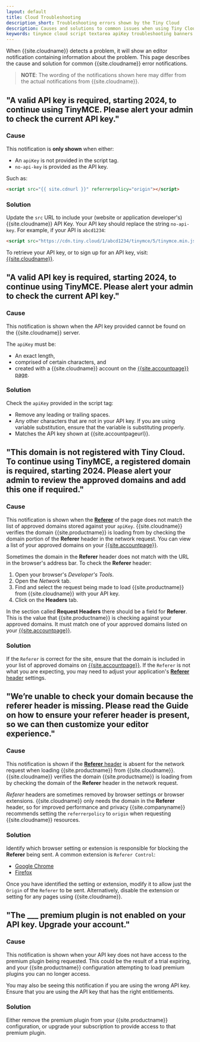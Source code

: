 ```yaml
---
layout: default
title: Cloud Troubleshooting
description_short: Troubleshooting errors shown by the Tiny Cloud
description: Causes and solutions to common issues when using Tiny Cloud
keywords: tinymce cloud script textarea apiKey troubleshooting banners domain referer
---
```


When {{site.cloudname}} detects a problem, it will show an editor notification containing information about the problem. This page describes the cause and solution for common {{site.cloudname}} error notifications.

> **NOTE**: The wording of the notifications shown here may differ from the actual notifications from {{site.cloudname}}.

## "A valid API key is required, starting 2024, to continue using TinyMCE. Please alert your admin to check the current API key."

### Cause

This notification is **only shown** when either:

- An `apiKey` is not provided in the script tag.
- `no-api-key` is provided as the API key.

Such as:

```html
<script src="{{ site.cdnurl }}" referrerpolicy="origin"></script>
```

### Solution

Update the `src` URL to include your (website or application developer's) {{site.cloudname}} API Key. Your API key should replace the string `no-api-key`. For example, if your API is `abcd1234`:

```html
<script src="https://cdn.tiny.cloud/1/abcd1234/tinymce/5/tinymce.min.js" referrerpolicy="origin"></script>
```

To retrieve your API key, or to sign up for an API key, visit: [{{site.cloudname}}]({{site.accountsignup}}).

## "A valid API key is required, starting 2024, to continue using TinyMCE. Please alert your admin to check the current API key."

### Cause

This notification is shown when the API key provided cannot be found on the {{site.cloudname}} server.

The `apiKey` must be:

- An exact length,
- comprised of certain characters, and
- created with a {{site.cloudname}} account on the [{{site.accountpage}} page]({{site.accountsignup}}).

### Solution

Check the `apiKey` provided in the script tag:

- Remove any leading or trailing spaces.
- Any other characters that are not in your API key. If you are using variable substitution, ensure that the variable is substituting properly.
- Matches the API key shown at {{site.accountpageurl}}.

## "This domain is not registered with Tiny Cloud. To continue using TinyMCE, a registered domain is required, starting 2024. Please alert your admin to review the approved domains and add this one if required."

### Cause

This notification is shown when the [**Referer**](https://developer.mozilla.org/en-US/docs/Web/HTTP/Headers/Referer) of the page does not match the list of approved domains stored against your `apiKey`. {{site.cloudname}} verifies the domain {{site.productname}} is loading from by checking the domain portion of the **Referer** header in the network request. You can view a list of your approved domains on your [{{site.accountpage}}]({{site.accountpageurl}}).

Sometimes the domain in the **Referer** header does not match with the URL in the browser's address bar. To check the **Referer** header:
1. Open your browser's _Developer's Tools_.
1. Open the _Network_ tab.
1. Find and select the request being made to load {{site.productname}} from {{site.cloudname}} with your API key.
1. Click on the **Headers** tab.

In the section called **Request Headers** there should be a field for **Referer**. This is the value that {{site.productname}} is checking against your approved domains. It must match one of your approved domains listed on your [{{site.accountpage}}]({{site.accountpageurl}}).

### Solution

If the `Referer` is correct for the site, ensure that the domain is included in your list of approved domains on [{{site.accountpage}}]({{site.accountpageurl}}). If the `Referer` is not what you are expecting, you may need to adjust your application's [**Referer** header](https://developer.mozilla.org/en-US/docs/Web/HTTP/Headers/Referer) settings.

## "We’re unable to check your domain because the referer header is missing. Please read the Guide on how to ensure your referer header is present, so we can then customize your editor experience."

### Cause

This notification is shown if the [**Referer** header](https://developer.mozilla.org/en-US/docs/Web/HTTP/Headers/Referer) is absent for the network request when loading {{site.productname}} from {{site.cloudname}}. {{site.cloudname}} verifies the domain {{site.productname}} is loading from by checking the domain of the **Referer** header in the network request.

*Referer* headers are sometimes removed by browser settings or browser extensions. {{site.cloudname}} only needs the domain in the **Referer** header, so for improved performance and privacy {{site.companyname}} recommends setting the `referrerpolicy` to `origin` when requesting {{site.cloudname}} resources.

### Solution

Identify which browser setting or extension is responsible for blocking the **Referer** being sent. A common extension is `Referer Control`:

- [Google Chrome](https://chrome.google.com/webstore/detail/referer-control/hnkcfpcejkafcihlgbojoidoihckciin?hl=en)
- [Firefox](https://addons.mozilla.org/en-US/firefox/addon/referercontrol/)

Once you have identified the setting or extension, modify it to allow just the `Origin` of the `Referer` to be sent. Alternatively, disable the extension or setting for any pages using {{site.cloudname}}.

## "The ___ premium plugin is not enabled on your API key. Upgrade your account."

### Cause

This notification is shown when your API key does not have access to the premium plugin being requested. This could be the result of a trial expiring, and your {{site.productname}} configuration attempting to load premium plugins you can no longer access.

You may also be seeing this notification if you are using the wrong API key. Ensure that you are using the API key that has the right entitlements.

### Solution

Either remove the premium plugin from your {{site.productname}} configuration, or upgrade your subscription to provide access to that premium plugin.
